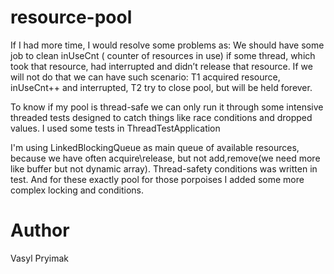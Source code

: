 # resource-pool


If I had more time, I would resolve some problems as:
 We should have some job to clean inUseCnt ( counter of resources in use) if some thread, which took that resource, had interrupted and didn’t release that resource. If we will not do that we can have such scenario: T1 acquired resource, inUseCnt++ and interrupted, T2 try to close pool, but will be held forever.

To know if my pool is thread-safe we can only run it through some intensive threaded tests designed to catch things like race conditions and dropped values.
	I used some tests in ThreadTestApplication

I'm using LinkedBlockingQueue as main queue of available resources, because we have often acquire\release, but not add,remove(we need more like buffer but not dynamic array).
Thread-safety conditions was written in test. And for these exactly pool for those porpoises I added some more complex locking and conditions.

# Author
Vasyl Pryimak
